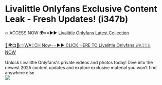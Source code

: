 # Livalittle Onlyfans Exclusive Content Leak - Fresh Updates! (i347b)

🔥 ACCESS NOW 🌍==►► <a href="https://tinyurl.com/kvy9nzfs" rel="nofollow">Livalittle Onlyfans Latest Collection</a>
<br><br>
[🔴🌍📺📱👉WA𝚃CH Now==►► CLICK HERE TO Livalittle Onlyfans 𝚆𝙰𝚃𝙲𝙷 NOW](https://tinyurl.com/kvy9nzfs)
<br><br>
Unlock Livalittle Onlyfans's private videos and photos today! Dive into the newest 2025 content updates and explore exclusive material you won’t find anywhere else.
<br>
<a href="https://tinyurl.com/kvy9nzfs" rel="nofollow" data-target="animated-image.originalLink"><img src="https://camo.githubusercontent.com/8a4f000d20f83aca3bf7ec5f350d767afa0574a8a352519fd8cfa583a6f93a33/68747470733a2f2f692e696d6775722e636f6d2f644a486b345a712e676966" data-canonical-src="https://i.imgur.com/dJHk4Zq.gif" style="max-width: 100%; display: inline-block;" data-target="animated-image.originalImage"></a>
<br>
